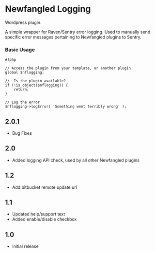 # Newfangled Logging #

Wordpress plugin.

A simple wrapper for Raven/Sentry error logging. Used to manually send specific error messages pertaining to Newfangled plugins to Sentry.

### Basic Usage ###

```
#!php

// Access the plugin from your template, or another plugin
global $nflogging;

//  Is the plugin available?
if (!is_object($nflogging)) {
    return;
}

// Log the error
$nflogging->logError( 'Something went terribly wrong' );
```

## 2.0.1 ##

* Bug Fixes

## 2.0 ##

* Added logging API check, used by all other Newfangled plugins

## 1.2 ##

* Add bitbucket remote update url

## 1.1 ##

* Updated help/support text
* Added enable/disable checkbox

## 1.0 ##

* Initial release